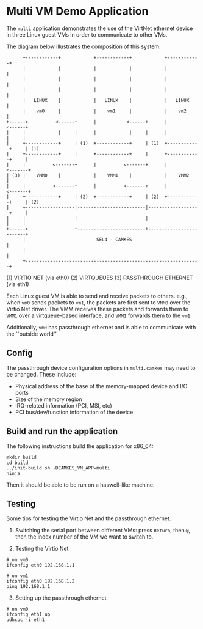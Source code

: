 <!--
  Copyright 2022, UNSW (ABN 57 195 873 179)

  SPDX-License-Identifier: BSD-2-Clause
-->

# Multi VM Demo Application

The `multi` application demonstrates the use of the VirtNet ethernet device in three Linux guest VMs in order to communicate to other VMs.

The diagram below illustrates the composition of this system.

          +------------+            +------------+            +------------+
          |            |            |            |            |            |
          |            |            |            |            |            |
          |            |            |            |            |            |
          |   LINUX    |            |   LINUX    |            |   LINUX    |
          |    vm0     |            |    vm1     |            |    vm2     |
    +------>          <------+      |           <------+      |           <------+
    |     |            |     |      |            |     |      |            |     |
    |     +------------+     | (1)  +------------+     | (1)  +------------+     | (1)
    |     +------------+     |      +------------+     |      +------------+     |
    |     |          <-------+      |          <-------+      |          <-------+
    | (3) |    VMM0    |            |    VMM1    |            |    VMM2    |
    |     |          <-------+      |          <-------+      |          <-------+
    |     +------------+     | (2)  +------------+     | (2)  +------------+     | (2)
    |     +------------------|-------------------------|-------------------+     |
    |     |                  |                         |                   |     |
    +------>                 +-------------------------+-------------------------+
          |                          SEL4 - CAMKES                         |
          |                                                                |
          +----------------------------------------------------------------+

(1) VIRTIO NET (via eth0)
(2) VIRTQUEUES
(3) PASSTHROUGH ETHERNET (via eth1)

Each Linux guest VM is able to send and receive packets to others. e.g., when `vm0` sends packets to `vm1`, the packets are first sent to `VMM0` over the Virtio Net driver. The VMM receives these packets and forwards them to `VMM1` over a virtqueue-based interface, and `VMM1` forwards them to the `vm1`.

Additionally, `vm0` has passthrough ethernet and is able to communicate with the ``outside world''

## Config

The passthrough device configuration options in `multi.camkes` may need to be changed. These include:
  - Physical address of the base of the memory-mapped device and I/O ports
  - Size of the memory region
  - IRQ-related information (PCI, MSI, etc)
  - PCI bus/dev/function information of the device

## Build and run the application

The following instructions build the application for x86_64:
```
mkdir build
cd build
../init-build.sh -DCAMKES_VM_APP=multi
ninja
```
Then it should be able to be run on a haswell-like machine.

## Testing

Some tips for testing the Virtio Net and the passthrough ethernet.

1. Switching the serial port between different VMs: press `Return`, then `@`,  then the index number of the VM we want to switch to.

2. Testing the Virtio Net
```
# on vm0
ifconfig eth0 192.168.1.1

# on vm1
ifconfig eth0 192.168.1.2
ping 192.168.1.1
```

3. Setting up the passthrough ethernet
```
# on vm0
ifconfig eth1 up
udhcpc -i eth1
```

